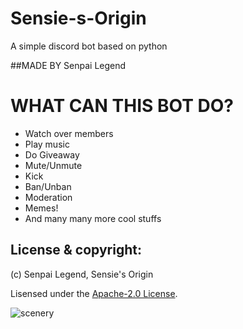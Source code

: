 # Sensie-s-Origin
A simple discord bot based on python

##MADE BY Senpai Legend

# WHAT CAN THIS BOT DO?
- Watch over members
- Play music
- Do Giveaway
- Mute/Unmute
- Kick
- Ban/Unban
- Moderation
- Memes!
- And many many more cool stuffs 



## License & copyright:

(c) Senpai Legend, Sensie's Origin

Lisensed under the [Apache-2.0 License](LICENSE).


![scenery](https://user-images.githubusercontent.com/80240062/135204386-2c0b0547-32a3-4fd5-bd7c-9286e0f0c9ff.jpg)
